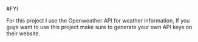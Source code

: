 #FYI

For this project I use the Openweather API for weather information, If you guys want to use this project make sure to generate your own API keys on their website. 
